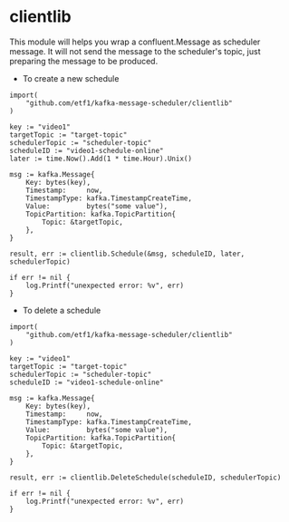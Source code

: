 # clientlib

This module will helps you wrap a confluent.Message as scheduler message.
It will not send the message to the scheduler's topic, just preparing the message to be produced.

* To create a new schedule

```
import(
    "github.com/etf1/kafka-message-scheduler/clientlib"
)

key := "video1"
targetTopic := "target-topic"
schedulerTopic := "scheduler-topic"
scheduleID := "video1-schedule-online"
later := time.Now().Add(1 * time.Hour).Unix()

msg := kafka.Message{
    Key: bytes(key),
    Timestamp:     now,
    TimestampType: kafka.TimestampCreateTime,
    Value:         bytes("some value"),
    TopicPartition: kafka.TopicPartition{
        Topic: &targetTopic,
    },
}

result, err := clientlib.Schedule(&msg, scheduleID, later, schedulerTopic)

if err != nil {
    log.Printf("unexpected error: %v", err)
}
```

*  To delete a schedule

```
import(
    "github.com/etf1/kafka-message-scheduler/clientlib"
)

key := "video1"
targetTopic := "target-topic"
schedulerTopic := "scheduler-topic"
scheduleID := "video1-schedule-online"

msg := kafka.Message{
    Key: bytes(key),
    Timestamp:     now,
    TimestampType: kafka.TimestampCreateTime,
    Value:         bytes("some value"),
    TopicPartition: kafka.TopicPartition{
        Topic: &targetTopic,
    },
}

result, err := clientlib.DeleteSchedule(scheduleID, schedulerTopic)

if err != nil {
    log.Printf("unexpected error: %v", err)
}
```